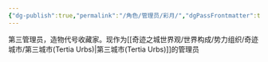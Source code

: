 ```yaml
---
{"dg-publish":true,"permalink":"/角色/管理员/彩月/","dgPassFrontmatter":true}
---
```


第三管理员，造物代号收藏家。现作为[[奇迹之城世界观/世界构成/势力组织/奇迹城市/第三城市(Tertia Urbs)\|第三城市(Tertia Urbs)]]的管理员